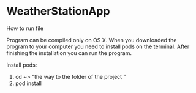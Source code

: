 # WeatherStationApp

How to run file

Program can be compiled only on OS X. When you downloaded the program to your computer you need to install pods on the terminal. After finishing the installation you can run the program.

Install pods:
 1. cd ~> “the way to the folder of the project ”
 2. pod install
